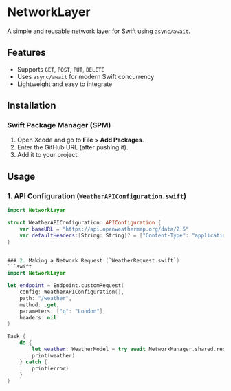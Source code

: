 # NetworkLayer

A simple and reusable network layer for Swift using `async/await`.

## Features
- Supports `GET`, `POST`, `PUT`, `DELETE`
- Uses `async/await` for modern Swift concurrency
- Lightweight and easy to integrate

## Installation
### Swift Package Manager (SPM)
1. Open Xcode and go to **File > Add Packages**.
2. Enter the GitHub URL (after pushing it).
3. Add it to your project.

## Usage

### 1. API Configuration (`WeatherAPIConfiguration.swift`)
```swift
import NetworkLayer

struct WeatherAPIConfiguration: APIConfiguration {
    var baseURL = "https://api.openweathermap.org/data/2.5"
    var defaultHeaders:[String: String]? = ["Content-Type": "application/json"]
}


### 2. Making a Network Request (`WeatherRequest.swift`)
```swift
import NetworkLayer

let endpoint = Endpoint.customRequest(
    config: WeatherAPIConfiguration(),
    path: "/weather",
    method: .get,
    parameters: ["q": "London"],
    headers: nil
)

Task {
    do {
        let weather: WeatherModel = try await NetworkManager.shared.request(endpoint: endpoint)
        print(weather)
    } catch {
        print(error)
    }
}


